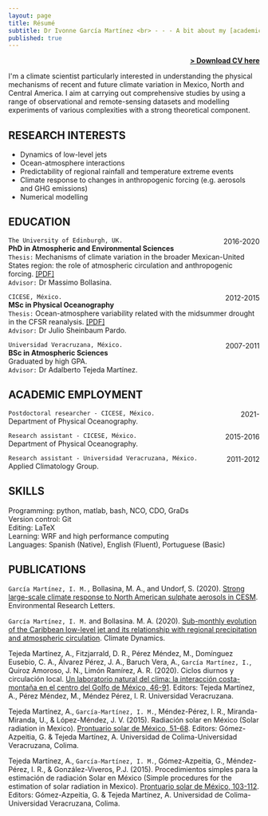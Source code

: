```yaml
---
layout: page
title: Résumé
subtitle: Dr Ivonne García Martínez <br> - - - A bit about my [academic] self - - - 
published: true
---
```


<span style="float: right; "><a href="{{ '/assets/resume.pdf' | prepend: site.baseurl }}"><strong>> Download CV here</strong></a> </span>
<br>

I'm a climate scientist particularly interested in understanding the physical mechanisms of recent and future climate variation in Mexico, North and Central America. I aim at carrying out comprehensive studies by using a range of observational and remote-sensing datasets and modelling experiments of various complexities with a strong theoretical component.

## RESEARCH INTERESTS
- Dynamics of low-level jets
- Ocean-atmosphere interactions 
- Predictability of regional rainfall and temperature extreme events
- Climate response to changes in anthropogenic forcing (e.g. aerosols and GHG emissions)
- Numerical modelling

## EDUCATION

```The University of Edinburgh, UK. ```<span style="float: right; ">2016-2020</span>  
**PhD in Atmospheric and Environmental Sciences**  
```Thesis:``` Mechanisms of climate variation in the broader Mexican-United States region: the role of atmospheric circulation and anthropogenic forcing. [[PDF]](https://drive.google.com/file/d/1f41GhibsxOe2MVPTxbx3On74qJwC4I0T/view?usp=sharing)
<br>```Advisor:``` Dr Massimo Bollasina. 
 
```CICESE, México.``` <span style="float: right; ">2012-2015</span>  
**MSc in Physical Oceanography**  
```Thesis:``` Ocean-atmosphere variability related with the midsummer drought in the CFSR reanalysis. [[PDF]](https://cicese.repositorioinstitucional.mx/jspui/handle/1007/1238)
<br>```Advisor:``` Dr Julio Sheinbaum Pardo.

```Universidad Veracruzana, México.``` <span style="float: right; ">2007-2011</span>  
**BSc in Atmospheric Sciences**  
Graduated by high GPA.
<br>```Advisor:``` Dr Adalberto Tejeda Martínez.

## ACADEMIC EMPLOYMENT

```Postdoctoral researcher - CICESE, México.``` <span style="float: right; ">2021-    </span>  <br>Department of Physical Oceanography.  


```Research assistant - CICESE, México.``` <span style="float: right; ">2015-2016</span>  
 Department of Physical Oceanography. 


```Research assistant - Universidad Veracruzana, México.``` <span style="float: right; ">2011-2012</span>  
 Applied Climatology Group.  


## SKILLS
Programming: python, matlab, bash, NCO, CDO, GraDs
<br>Version control: Git
<br>Editing: LaTeX
<br>Learning: WRF and high performance computing
<br>Languages:  Spanish (Native), English (Fluent), Portuguese (Basic)

## PUBLICATIONS

<!--García Martínez, I. M. and Bollasina, M. A. Anthropogenic influence on three types of heat
waves over Mexico and the US in the CESM Large Ensemble. In preparation. -->

```García Martínez, I. M.,``` Bollasina, M. A., and Undorf, S. (2020). [Strong large-scale climate
response to North American sulphate aerosols in CESM](https://iopscience.iop.org/article/10.1088/1748-9326/abbe45). Environmental Research Letters.

```García Martínez, I. M.``` and Bollasina. M. A. (2020). [Sub-monthly evolution of the Caribbean low-level jet and its relationship with regional precipitation and atmospheric circulation](https://link.springer.com/article/10.1007/s00382-020-05237-y). Climate Dynamics.

Tejeda Martínez, A., Fitzjarrald, D. R., Pérez Méndez, M., Domínguez Eusebio, C. A., Álvarez Pérez, J. A., Baruch Vera, A., ```García Martínez, I.```, Quiroz Amoroso, J. N., Limón Ramírez, A. R. (2020). Ciclos diurnos y circulación local. [Un laboratorio natural del clima: la interacción costa-montaña en el centro del Golfo de México, 46-91](http://libros.uv.mx/index.php/UV/catalog/book/QC021). Editors: Tejeda Martínez, A., Pérez Méndez, M., Méndez Pérez, I. R. Universidad Veracruzana.

Tejeda Martínez, A., ```García-Martínez, I. M.```, Méndez-Pérez, I. R., Miranda-Miranda, U., & López-Méndez, J. V. (2015). Radiación solar en México (Solar radiation in Mexico). [Prontuario solar de México, 51-68](http://ww.ucol.mx/content/publicacionesenlinea/adjuntos/Prontuario-solar-de-Mexico-(noviembre-de-2015)_6.pdf). Editors: Gómez-Azpeitia, G. & Tejeda Martínez, A. Universidad de Colima-Universidad Veracruzana, Colima.

Tejeda Martínez, A., ```García-Martínez, I. M.```, Gómez-Azpeitia, G., Méndez-Pérez, I. R., & González-Viveros, P.J. (2015). Procedimientos simples para la estimación de radiación Solar en México (Simple procedures for the estimation of solar radiation in Mexico). [Prontuario solar de México, 103-112](http://ww.ucol.mx/content/publicacionesenlinea/adjuntos/Prontuario-solar-de-Mexico-(noviembre-de-2015)_6.pdf). Editors: Gómez-Azpeitia, G. & Tejeda Martínez, A. Universidad de Colima-Universidad Veracruzana, Colima.



<!-- ## EXPERIENCE
 
Title - **Comapany** <span style="float: right; ">Duration</span>  
_Description Phasellus a tellus volutpat, ornare sapien et, lacinia erat. Suspendisse congue, enim vitae mattis pulvinar, eros lacus porttitor neque, eu sodales nibh metus nec arcu. Vestibulum ante ipsum primis in faucibus orci luctus et ultrices posuere cubilia Curae;_  
Technologies used -->  



